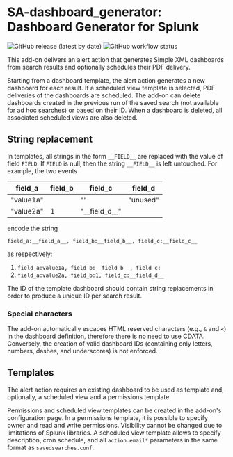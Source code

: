 # SA-dashboard_generator: Dashboard Generator for Splunk

![GitHub release (latest by date)](https://img.shields.io/github/v/release/aserpi/SA-dashboard_generator)
![GitHub workflow status](https://img.shields.io/github/actions/workflow/status/aserpi/SA-dashboard_generator/release_action.yml)

This add-on delivers an alert action that generates Simple XML dashboards from search results and
optionally schedules their PDF delivery.

Starting from a dashboard template, the alert action generates a new dashboard for each result.
If a scheduled view template is selected, PDF deliveries of the dashboards are scheduled.
The add-on can delete dashboards created in the previous run of the saved search (not available for
ad hoc searches) or based on their ID.
When a dashboard is deleted, all associated scheduled views are also deleted.


## String replacement

In templates, all strings in the form `__FIELD__` are replaced with the value of field `FIELD`.
If `FIELD` is null, then the string `__FIELD__` is left untouched.
For example, the two events

| field\_a  | field\_b | field\_c           | field\_d |
|-----------|----------|--------------------|----------|
| "value1a" |          | ""                 | "unused" |
| "value2a" | 1        | "\_\_field\_d\_\_" |          |

encode the string  

```
field_a:__field_a__, field_b:__field_b__, field_c:__field_c__
```

as respectively:

1. `field_a:value1a, field_b:__field_b__, field_c:`
2. `field_a:value2a, field_b:1, field_c:__field_d__`

The ID of the template dashboard should contain string replacements in order to produce a unique ID
per search result.

### Special characters
The add-on automatically escapes HTML reserved characters (e.g., `&` and `<`) in the dashboard
definition, therefore there is no need to use CDATA.
Conversely, the creation of valid dashboard IDs (containing only letters, numbers, dashes, and
underscores) is not enforced.


## Templates

The alert action requires an existing dashboard to be used as template and, optionally, a scheduled
view and a permissions template.

Permissions and scheduled view templates can be created in the add-on's configuration page.
In a permissions template, it is possible to specify owner and read and write permissions.
Visibility cannot be changed due to limitations of Splunk libraries.
A scheduled view template allows to specify description, cron schedule, and all `action.email*`
parameters in the same format as `savedsearches.conf`.

